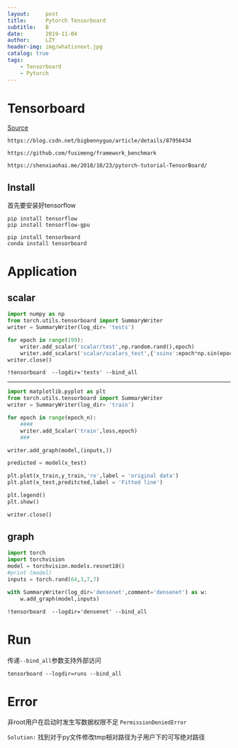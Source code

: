 ```yaml
---
layout:     post
title:      Pytorch Tensorboard
subtitle:   B
date:       2019-11-04
author:     LZY
header-img: img/whatisnext.jpg
catalog: true
tags:
    - Tensorboard
    - Pytorch
---
```


# Tensorboard

[Source](https://pytorch.org/docs/stable/tensorboard.html)

`https://blog.csdn.net/bigbennyguo/article/details/87956434`

`https://github.com/fusimeng/framework_benchmark`

`https://shenxiaohai.me/2018/10/23/pytorch-tutorial-TensorBoard/`

## Install

首先要安装好tensorflow

```
pip install tensorflow
pip install tensorflow-gpu
```

```
pip install tensorboard
conda install tensorboard
```


# Application


## scalar

```python
import numpy as np
from torch.utils.tensorboard import SummaryWriter
writer = SummaryWriter(log_dir= 'tests')

for epoch in range(199):
    writer.add_scalar('scalar/test',np.random.rand(),epoch)
    writer.add_scalars('scalar/scalars_test',{'xsinx':epoch*np.sin(epoch),'xcsox':epoch*np.cos(epoch)},epoch)
writer.close()
```

```
!tensorboard  --logdir='tests' --bind_all
```

---

```python
import matplotlib.pyplot as plt
from torch.utils.tensorboard import SummaryWriter
writer = SummaryWriter(log_dir= 'train')

for epoch in range(epoch_n):
    ####
    writer.add_Scalar('train',loss,epoch)
    ###

writer.add_graph(model,(inputs,))

predicted = model(x_test)

plt.plot(x_train,y_train,'ro',label = 'original data')
plt.plot(x_test,preditcted,label = 'Fitted line')

plt.legend()
plt.show()

writer.close()

```

## graph

```python
import torch
import torchvision
model = torchvision.models.resnet18()
#print (model)
inputs = torch.rand(64,3,7,7)

with SummaryWriter(log_dir='densenet',comment='densenet') as w:
    w.add_graph(model,inputs)

```

```
!tensorboard  --logdir='densenet' --bind_all
```

# Run

传递`--bind_all`参数支持外部访问

```
tensorboard --logdir=runs --bind_all
```


# Error

非root用户在启动时发生写数据权限不足 `PermissionDeniedError`

`Solution:` 找到对于py文件修改tmp相对路径为子用户下的可写绝对路径
